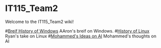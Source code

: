 # IT115_Team2
Welcome to the IT115_Team2 wiki!

#<a href="https://github.com/akempley/IT115_Team2/wiki/A-Brief-History-of-Windows">Breif History of Windows</a> AAron's breif on Windows.
#<a href="https://github.com/akempley/IT115_Team2/wiki/Evolution-of-Linux">History of Linux</a> Ryan's take on Linux
#<a href="https://github.com/akempley/IT115_Team2/wiki/Muhamed-topics-on-AI">Mohammed's Ideas on AI</a> Mohammed's thoughts on AI
